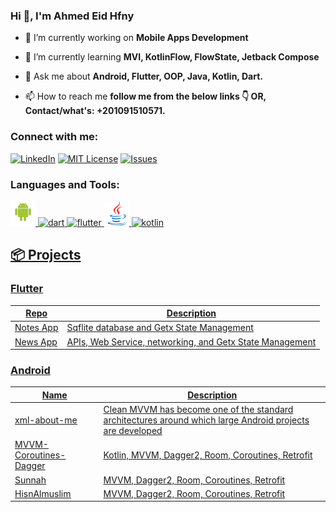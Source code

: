 <h3 align="left">Hi 👋, I'm Ahmed Eid Hfny</h3>

- 🔭 I’m currently working on **Mobile Apps Development**

- 🌱 I’m currently learning **MVI, KotlinFlow, FlowState, Jetback Compose**

- 💬 Ask me about **Android, Flutter, OOP, Java, Kotlin, Dart.**

- 📫 How to reach me **follow me from the below links 👇 OR, Contact/what's: +201091510571.**

<h3 align="left">Connect with me:</h3>

[![LinkedIn][linkedin-shield]][linkedin-url]
[![MIT License][license-shield]][license-url]
[![Issues][issues-shield]][issues-url]

<h3 align="left">Languages and Tools:</h3>
<p align="left"> <a href="https://developer.android.com" target="_blank" rel="noreferrer"> <img src="https://raw.githubusercontent.com/devicons/devicon/master/icons/android/android-original-wordmark.svg" alt="android" width="40" height="40"/> </a> <a href="https://dart.dev" target="_blank" rel="noreferrer"> <img src="https://www.vectorlogo.zone/logos/dartlang/dartlang-icon.svg" alt="dart" width="40" height="40"/> </a> <a href="https://flutter.dev" target="_blank" rel="noreferrer"> <img src="https://www.vectorlogo.zone/logos/flutterio/flutterio-icon.svg" alt="flutter" width="40" height="40"/> </a> <a href="https://www.java.com" target="_blank" rel="noreferrer"> <img src="https://raw.githubusercontent.com/devicons/devicon/master/icons/java/java-original.svg" alt="java" width="40" height="40"/> </a> <a href="https://kotlinlang.org" target="_blank" rel="noreferrer"> <img src="https://www.vectorlogo.zone/logos/kotlinlang/kotlinlang-icon.svg" alt="kotlin" width="40" height="40"/> </a> <a href="https://www.php.net" target="_blank" rel="noreferrer"> 


## 📦 Projects

### Flutter

| Repo | Description |
| --- | --- |
| [Notes App](https://github.com/ahmedeidhefny/notes_sqflite_flutter) | Sqflite database and Getx State Management |
| [News App](https://github.com/ahmedeidhefny/news_flutter) | APIs, Web Service, networking, and Getx State Management |

### Android

| Name | Description |
| --- | --- |
| [xml-about-me](https://github.com/ahmedeidhefny/xml-about-me) | Clean MVVM has become one of the standard architectures around which large Android projects are developed  |
| [MVVM-Coroutines-Dagger](https://github.com/ahmedeidhefny/Kotlin-MVVM-Dagger2-Room-Coroutines-Retrofit) | Kotlin, MVVM, Dagger2, Room, Coroutines, Retrofit  |
| [Sunnah](https://github.com/ahmedeidhefny/Sunnah) | MVVM, Dagger2, Room, Coroutines, Retrofit   |
| [HisnAlmuslim](https://github.com/ahmedeidhefny/HisnAlmuslim) | MVVM, Dagger2, Room, Coroutines, Retrofit   |

<!-- MARKDOWN LINKS & IMAGES -->
<!-- https://www.markdownguide.org/basic-syntax/#reference-style-links -->

[issues-shield]: https://img.shields.io/badge/-Instagram-black.svg?style=for-the-badge&logo=instagram&colorB=555
[issues-url]: https://www.instagram.com/ahmed.hefny74

[license-shield]: https://img.shields.io/badge/-Facebook-black.svg?style=for-the-badge&logo=facebook&colorB=555
[license-url]: https://www.facebook.com/ahmed.eid.hefny

[linkedin-shield]: https://img.shields.io/badge/-LinkedIn-black.svg?style=for-the-badge&logo=linkedin&colorB=555
[linkedin-url]: https://linkedin.com/in/ahmed-eid-4ba7a8180
